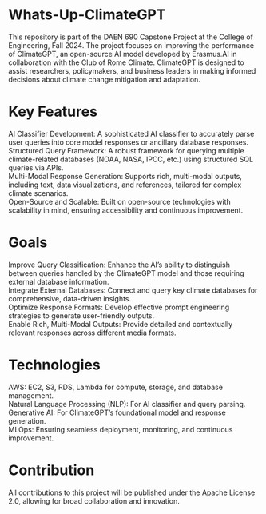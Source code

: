# Whats-Up-ClimateGPT

This repository is part of the DAEN 690 Capstone Project at the College of Engineering, Fall 2024. The project focuses on improving the performance of ClimateGPT, an open-source AI model developed by Erasmus.AI in collaboration with the Club of Rome Climate. ClimateGPT is designed to assist researchers, policymakers, and business leaders in making informed decisions about climate change mitigation and adaptation.

# Key Features
AI Classifier Development: A sophisticated AI classifier to accurately parse user queries into core model responses or ancillary database responses. <br>
Structured Query Framework: A robust framework for querying multiple climate-related databases (NOAA, NASA, IPCC, etc.) using structured SQL queries via APIs. <br>
Multi-Modal Response Generation: Supports rich, multi-modal outputs, including text, data visualizations, and references, tailored for complex climate scenarios. <br>
Open-Source and Scalable: Built on open-source technologies with scalability in mind, ensuring accessibility and continuous improvement. <br>

# Goals
Improve Query Classification: Enhance the AI’s ability to distinguish between queries handled by the ClimateGPT model and those requiring external database information. <br>
Integrate External Databases: Connect and query key climate databases for comprehensive, data-driven insights. <br>
Optimize Response Formats: Develop effective prompt engineering strategies to generate user-friendly outputs. <br>
Enable Rich, Multi-Modal Outputs: Provide detailed and contextually relevant responses across different media formats. <br>

# Technologies
AWS: EC2, S3, RDS, Lambda for compute, storage, and database management. <br>
Natural Language Processing (NLP): For AI classifier and query parsing. <br>
Generative AI: For ClimateGPT’s foundational model and response generation. <br>
MLOps: Ensuring seamless deployment, monitoring, and continuous improvement. <br>

# Contribution
All contributions to this project will be published under the Apache License 2.0, allowing for broad collaboration and innovation.
